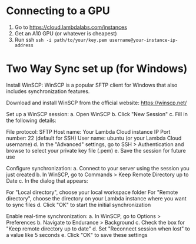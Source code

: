 # Connecting to a GPU

1. Go to https://cloud.lambdalabs.com/instances
2. Get an A10 GPU (or whatever is cheapest)
3. Run ssh `ssh -i path/to/your/key.pem username@your-instance-ip-address`

# Two Way Sync set up (for Windows)

Install WinSCP:
WinSCP is a popular SFTP client for Windows that also includes synchronization features.

Download and install WinSCP from the official website: https://winscp.net/

Set up a WinSCP session:
a. Open WinSCP
b. Click "New Session"
c. Fill in the following details:

File protocol: SFTP
Host name: Your Lambda Cloud instance IP
Port number: 22 (default for SSH)
User name: ubuntu (or your Lambda Cloud username)
d. In the "Advanced" settings, go to SSH > Authentication and browse to select your private key file (.pem)
e. Save the session for future use

Configure synchronization:
a. Connect to your server using the session you just created
b. In WinSCP, go to Commands > Keep Remote Directory up to Date
c. In the dialog that appears:

For "Local directory", choose your local workspace folder
For "Remote directory", choose the directory on your Lambda instance where you want to sync files
d. Click "OK" to start the initial synchronization

Enable real-time synchronization:
a. In WinSCP, go to Options > Preferences
b. Navigate to Endurance > Background
c. Check the box for "Keep remote directory up to date"
d. Set "Reconnect session when lost" to a value like 5 seconds
e. Click "OK" to save these settings

